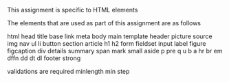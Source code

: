 This assignment is specific to HTML elements

The elements that are used as part of this assignment are as follows

html
head
title
base
link
meta
body
main
template
header
picture
source
img
nav
ul
li
button
section
article
h1
h2
form
fieldset
input 
label
figure
figcaption
div
details
summary
span
mark
small
aside
p
pre
q
u
b
a
hr
br
em
dffn
dd
dt
dl
footer
strong

validations are
required
minlength
min
step